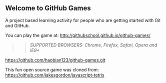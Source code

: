 ## Welcome to GitHub Games

A project based learning activity for people who are getting started with Git and GitHub.

You can play the game at: http://githubschool.github.io/github-games/

>> _*SUPPORTED BROWSERS*: Chrome, Firefox, Safari, Opera and IE9+_

https://github.com/haobian123/github-games.git

This fun open source game was cloned from: https://github.com/jakesgordon/javascript-tetris
